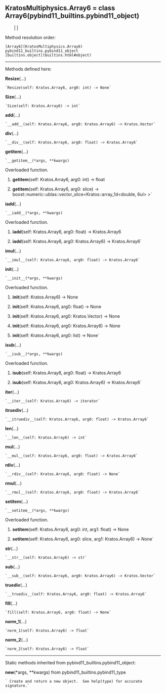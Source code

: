   
**KratosMultiphysics.Array6** = class
Array6(pybind11_builtins.pybind11_object)  
---  
`    `|   |

Method resolution order:

    [Array6](KratosMultiphysics.Array6)
    pybind11_builtins.pybind11_object
    [builtins.object](builtins.html#object)

* * *

Methods defined here:  

**Resize**(...)

    `Resize(self: Kratos.Array6, arg0: int) -> None`

**Size**(...)

    `Size(self: Kratos.Array6) -> int`

**__add__**(...)

    `__add__(self: Kratos.Array6, arg0: Kratos.Array6) -> Kratos.Vector`

**__div__**(...)

    `__div__(self: Kratos.Array6, arg0: float) -> Kratos.Array6`

**__getitem__**(...)

    `__getitem__(*args, **kwargs)  
Overloaded  function.  
  
1. __getitem__(self: Kratos.Array6, arg0: int) -> float  
  
2. __getitem__(self: Kratos.Array6, arg0: slice) -> boost::numeric::ublas::vector_slice<Kratos::array_1d<double, 6ul> >`

**__iadd__**(...)

    `__iadd__(*args, **kwargs)  
Overloaded  function.  
  
1. __iadd__(self: Kratos.Array6, arg0: float) -> Kratos.Array6  
  
2. __iadd__(self: Kratos.Array6, arg0: Kratos.Array6) -> Kratos.Array6`

**__imul__**(...)

    `__imul__(self: Kratos.Array6, arg0: float) -> Kratos.Array6`

**__init__**(...)

    `__init__(*args, **kwargs)  
Overloaded  function.  
  
1. __init__(self: Kratos.Array6) -> None  
  
2. __init__(self: Kratos.Array6, arg0: float) -> None  
  
3. __init__(self: Kratos.Array6, arg0: Kratos.Vector) -> None  
  
4. __init__(self: Kratos.Array6, arg0: Kratos.Array6) -> None  
  
5. __init__(self: Kratos.Array6, arg0: list) -> None`

**__isub__**(...)

    `__isub__(*args, **kwargs)  
Overloaded  function.  
  
1. __isub__(self: Kratos.Array6, arg0: float) -> Kratos.Array6  
  
2. __isub__(self: Kratos.Array6, arg0: Kratos.Array6) -> Kratos.Array6`

**__iter__**(...)

    `__iter__(self: Kratos.Array6) -> iterator`

**__itruediv__**(...)

    `__itruediv__(self: Kratos.Array6, arg0: float) -> Kratos.Array6`

**__len__**(...)

    `__len__(self: Kratos.Array6) -> int`

**__mul__**(...)

    `__mul__(self: Kratos.Array6, arg0: float) -> Kratos.Array6`

**__rdiv__**(...)

    `__rdiv__(self: Kratos.Array6, arg0: float) -> None`

**__rmul__**(...)

    `__rmul__(self: Kratos.Array6, arg0: float) -> Kratos.Array6`

**__setitem__**(...)

    `__setitem__(*args, **kwargs)  
Overloaded  function.  
  
1. __setitem__(self: Kratos.Array6, arg0: int, arg1: float) -> None  
  
2. __setitem__(self: Kratos.Array6, arg0: slice, arg1: Kratos.Array6) -> None`

**__str__**(...)

    `__str__(self: Kratos.Array6) -> str`

**__sub__**(...)

    `__sub__(self: Kratos.Array6, arg0: Kratos.Array6) -> Kratos.Vector`

**__truediv__**(...)

    `__truediv__(self: Kratos.Array6, arg0: float) -> Kratos.Array6`

**fill**(...)

    `fill(self: Kratos.Array6, arg0: float) -> None`

**norm_1**(...)

    `norm_1(self: Kratos.Array6) -> float`

**norm_2**(...)

    `norm_2(self: Kratos.Array6) -> float`

* * *

Static methods inherited from pybind11_builtins.pybind11_object:  

**__new__**(*args, **kwargs) from pybind11_builtins.pybind11_type

    ` Create and return a new object.  See help(type) for accurate signature.`


